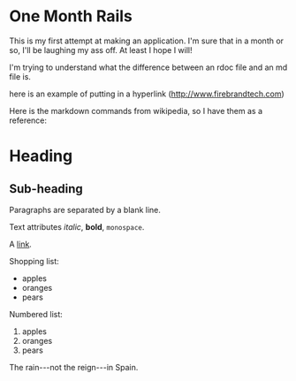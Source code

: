 # One Month Rails

This is my first attempt at making an application. I'm sure that in a month or so, I'll be laughing my ass off. At least I hope I will!

I'm trying to understand what the difference between an rdoc file and an md file is.  

here is an example of putting in a hyperlink (http://www.firebrandtech.com)

Here is the markdown commands from wikipedia, so I have them as a reference:

Heading 
=======

Sub-heading
-----------

Paragraphs are separated
by a blank line.

Text attributes *italic*,
**bold**, `monospace`.

A [link](http://example.com).

Shopping list:

  * apples
  * oranges
  * pears

Numbered list:

  1. apples
  2. oranges
  3. pears

The rain---not the reign---in
Spain.